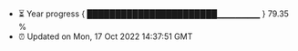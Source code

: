 - ⏳ Year progress { ███████████████████████▁▁▁▁▁▁▁ } 79.35 %
- ⏰ Updated on Mon, 17 Oct 2022 14:37:51 GMT

